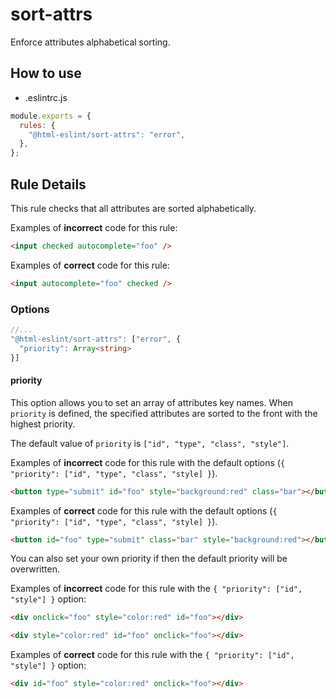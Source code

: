 # sort-attrs

Enforce attributes alphabetical sorting.

## How to use

- .eslintrc.js

```js
module.exports = {
  rules: {
    "@html-eslint/sort-attrs": "error",
  },
};
```

## Rule Details

This rule checks that all attributes are sorted alphabetically.

Examples of **incorrect** code for this rule:

```html
<input checked autocomplete="foo" />
```

Examples of **correct** code for this rule:

```html
<input autocomplete="foo" checked />
```

### Options

```ts
//...
"@html-eslint/sort-attrs": ["error", {
  "priority": Array<string>
}]
```

#### priority

This option allows you to set an array of attributes key names.
When `priority` is defined, the specified attributes are sorted to the front with the highest priority.

The default value of `priority` is `["id", "type", "class", "style"]`.

Examples of **incorrect** code for this rule with the default options (`{ "priority": ["id", "type", "class", "style] }`).

```html
<button type="submit" id="foo" style="background:red" class="bar"></button>
```

Examples of **correct** code for this rule with the default options (`{ "priority": ["id", "type", "class", "style] }`).

```html
<button id="foo" type="submit" class="bar" style="background:red"></button>
```

You can also set your own priority if then the default priority will be overwritten.

Examples of **incorrect** code for this rule with the `{ "priority": ["id", "style"] }` option:

```html
<div onclick="foo" style="color:red" id="foo"></div>
```

```html
<div style="color:red" id="foo" onclick="foo"></div>
```

Examples of **correct** code for this rule with the `{ "priority": ["id", "style"] }` option:

```html
<div id="foo" style="color:red" onclick="foo"></div>
```
